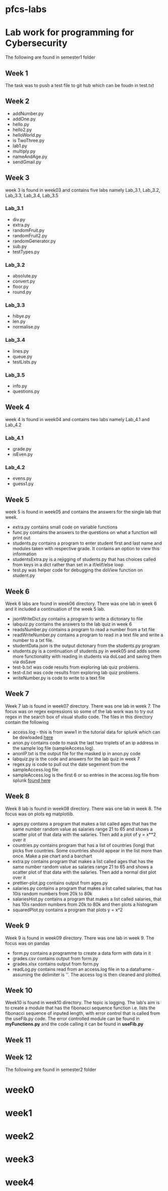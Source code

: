 # pfcs-labs
# Lab work for programming for Cybersecurity
The following are found in semester1 folder

## Week 1
The task was to push a test file to git hub which can be foudn in test.txt
## Week 2
* addNumber.py
* addOne.py
* hello.py
* hello2.py
* helloWorld.py
* is TwoThree.py
* lab1.py
* multiply.py
* nameAndAge.py
* sendGmail.py

## Week 3
week 3 is found in week03 and contains five labs  namely Lab_3.1, Lab_3.2, Lab_3.3, Lab_3.4, Lab_3.5
### Lab_3.1
* div.py
* extra.py
* randomFruit.py
* randomFruit2.py
* randomGenerator.py
* sub.py
* testTypes.py
### Lab_3.2
* absolute.py
* convert.py
* floor.py
* round.py
### Lab_3.3
* hibye.py
* len.py
* normalise.py
### Lab_3.4
* lines.py
* queue.py
* testLists.py
### Lab_3.5
* info.py
* questions.py

## Week 4
week 4 is found in week04 and contains two labs  namely Lab_4.1 and Lab_4.2
### Lab_4.1
* grade.py
* isEven.py
### Lab_4.2
* evens.py
* guess1.py

## Week 5
week 5 is found in week05 and contains the answers for the single lab that week.
* extra.py contains small code on variable functions
* func.py contains the answers to the questions on what a function will print out
* students.py contains a program to enter student first and last name and modules taken with respective grade. It contains an option to view this information 
* studentsExtra.py is a rejigging of students.py that has choices called from keys in a dict rather than set in a if/elif/else loop
* test.py was helper code for debugging the doView function on student.py 

## Week 6
Week 6 labs are found in week06 directory. There was one lab in week 6 and it included a continuation of the week 5 lab.
* jsonWriteDict.py contains a program to write a dictonary to file
* labquiz.py contains the answers to the lab quiz in week 6
* readsNumber.py contains a program to read a number from a txt file
* readWriteNumber.py contains a program to read in a text file and write a number to a txt file. 
* studentData.json is the output dictonary from the students.py program
* students.py is a continuation of students.py in week05 and adds some more functionality with reading in students via doLoad and saving them via doSave
* test-b.txt was code results from exploring lab quiz problems.
* test-d.txt was code results from exploring lab quiz problems.
* writeNumber.py is code to write to a text file

## Week 7
Week 7 lab is found in week07 directory. There was one lab in week 7. The focus was on regex expressions so some of the lab work was to try out  regex in the search box of visual studio code. The files in this directory contain the following
* access.log - this is from www1 in the tutorial data for splunk which can be dowloaded [here](https://docs.splunk.com/images/Tutorial/tutorialdata.zip)
* anon.py contains code to mask the last two triplets of an ip address in the sample log file (sampleAccess.log). 
* anonIP.txt is the output file for the masked ip in anon.py code
* labquiz.py is the code and answers for the lab quiz in week 7
* regex.py is code to pull out the date segement from the sampleAccess.log file
* sampleAccess.log is the first 6 or so entries in the access.log file from splunk [found here](https://docs.splunk.com/images/Tutorial/tutorialdata.zip)

## Week 8
Week 8 lab is found in week08 directory. There was one lab in week 8. The focus was on plots eg matplotlib. 
* ages.py contains a program that makes a list called ages that has the same number random value as salaries range 21 to 65 and shows a scatter plot of that data with the salaries. Then add a plot of y = x**2 over it
* countries.py contains program that has a list of countries (long) that picks five countries. Some countries should appear in the list more than once. Make a pie chart and a barchart
* extra.py contains program that makes a list called ages that has the same number random value as salaries range 21 to 65 and shows a scatter plot of that data with the salaries. Then add a normal dist plot over it
* prettier-plot.jpg contains output from ages.py
* salaries.py contains a program that makes a list called salaries, that has 10is random numbers from 20k to 80k
* salariesHist.py contains a program that makes a list called salaries, that has 10is random numbers from 20k to 80k and then plots a histogram
* squaredPlot.py contains a program that plots y = x^2

## Week 9
Week 9 is found in week09 directory. There was one lab in week 9. The focus was on pandas

* form.py contains a programme to create a data form with data in it
* grades.csv contains output from form.py
* grades.xlsx contains output from form.py
* readLog.py contains read from an access.log file in to a dataframe - assuming the delimiter is ''. The access log is then cleaned and plotted. 

## Week 10
Week10 is found in week10 directory. The topic is logging. The lab's aim is to create a module that has the fibonacci sequence function i.e. lists the fibonacci sequence of inputed length, with error control that is called from the useFib.py code.  The error controlled module can be found in **myFunctions.py** and the code calling it can be found in **useFib.py**

## Week 11

## Week 12

The following are found in semester2 folder
# week0
# week1
# week2
# week3
# week4




